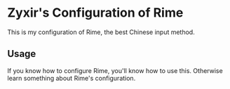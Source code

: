 # Zyxir's Configuration of Rime

This is my configuration of Rime, the best Chinese input method.

## Usage

If you know how to configure Rime, you'll know how to use this. Otherwise learn something about Rime's configuration.